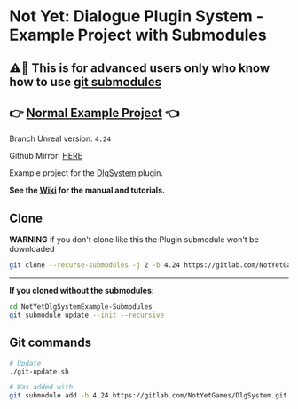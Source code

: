 # Not Yet: Dialogue Plugin System - Example Project with Submodules

## ⚠🚨 This is for advanced users only who know how to use [git submodules](https://www.git-scm.com/book/en/v2/Git-Tools-Submodules)

## 👉 [Normal Example Project](https://gitlab.com/NotYetGames/NotYetDlgSystemExample) 👈


Branch Unreal version: `4.24`


Github Mirror: [HERE](https://github.com/NotYetGames/NotYetDlgSystemExample-Submodules)

Example project for the [DlgSystem](https://gitlab.com/NotYetGames/DlgSystem/) plugin.

**See the [Wiki](https://gitlab.com/NotYetGames/DlgSystem/wikis/home) for the manual and tutorials.**

## Clone

**WARNING** if you don't clone like this the Plugin submodule won't be downloaded

```sh
git clone --recurse-submodules -j 2 -b 4.24 https://gitlab.com/NotYetGames/NotYetDlgSystemExample-Submodules.git
```

---
**If you cloned without the submodules**:

```sh
cd NotYetDlgSystemExample-Submodules
git submodule update --init --recursive
```


## Git commands
```sh
# Update
./git-update.sh

# Was added with
git submodule add -b 4.24 https://gitlab.com/NotYetGames/DlgSystem.git Plugins/DlgSystem
```
